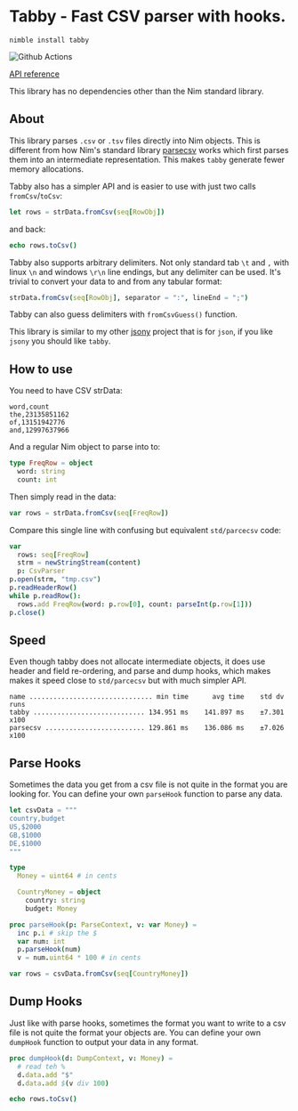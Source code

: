 # Tabby - Fast CSV parser with hooks.

`nimble install tabby`

![Github Actions](https://github.com/treeform/tabby/workflows/Github%20Actions/badge.svg)

[API reference](https://nimdocs.com/treeform/tabby)

This library has no dependencies other than the Nim standard library.

## About

This library parses `.csv` or `.tsv` files directly into Nim objects. This is different from how Nim's standard library [parsecsv](https://nim-lang.org/docs/parsecsv.html) works which first parses them into an intermediate representation. This makes `tabby` generate fewer memory allocations.

Tabby also has a simpler API and is easier to use with just two calls `fromCsv`/`toCsv`:
```nim
let rows = strData.fromCsv(seq[RowObj])
```
and back:
```nim
echo rows.toCsv()
```

Tabby also supports arbitrary delimiters. Not only standard tab `\t` and `,` with linux `\n` and windows `\r\n` line endings, but any delimiter can be used. It's trivial to convert your data to and from any tabular format:
```nim
strData.fromCsv(seq[RowObj], separator = ":", lineEnd = ";")
```

Tabby can also guess delimiters with `fromCsvGuess()` function.

This library is similar to my other [jsony](https://github.com/treeform/jsony) project that is for `json`, if you like `jsony` you should like `tabby`.


## How to use

You need to have CSV strData:
```
word,count
the,23135851162
of,13151942776
and,12997637966
```
And a regular Nim object to parse into to:
```nim
type FreqRow = object
  word: string
  count: int
```

Then simply read in the data:

```nim
var rows = strData.fromCsv(seq[FreqRow])
```

Compare this single line with confusing but equivalent `std/parcecsv` code:

```nim
var
  rows: seq[FreqRow]
  strm = newStringStream(content)
  p: CsvParser
p.open(strm, "tmp.csv")
p.readHeaderRow()
while p.readRow():
  rows.add FreqRow(word: p.row[0], count: parseInt(p.row[1]))
p.close()
```

## Speed

Even though tabby does not allocate intermediate objects, it does use header and field re-ordering, and parse and dump hooks, which makes makes it speed close to `std/parcecsv` but with much simpler API.

```
name ............................... min time      avg time    std dv   runs
tabby ............................ 134.951 ms    141.897 ms    ±7.301   x100
parsecsv ......................... 129.861 ms    136.086 ms    ±7.026   x100
```

## Parse Hooks

Sometimes the data you get from a csv file is not quite in the format you are looking for. You can define your own `parseHook` function to parse any data.

```nim
let csvData = """
country,budget
US,$2000
GB,$1000
DE,$1000
"""

type
  Money = uint64 # in cents

  CountryMoney = object
    country: string
    budget: Money

proc parseHook(p: ParseContext, v: var Money) =
  inc p.i # skip the $
  var num: int
  p.parseHook(num)
  v = num.uint64 * 100 # in cents

var rows = csvData.fromCsv(seq[CountryMoney])
```

## Dump Hooks

Just like with parse hooks, sometimes the format you want to write to a csv file is not quite the format your objects are. You can define your own `dumpHook` function to output your data in any format.

```nim
proc dumpHook(d: DumpContext, v: Money) =
  # read teh %
  d.data.add "$"
  d.data.add $(v div 100)

echo rows.toCsv()
```

